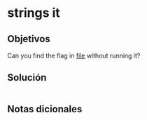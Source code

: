 # strings it

## Objetivos
Can you find the flag in [file](https://jupiter.challenges.picoctf.org/static/fae9ac5267cd6e44124e559b901df177/strings) without running it?



## Solución 
```bash

```

## Notas dicionales 